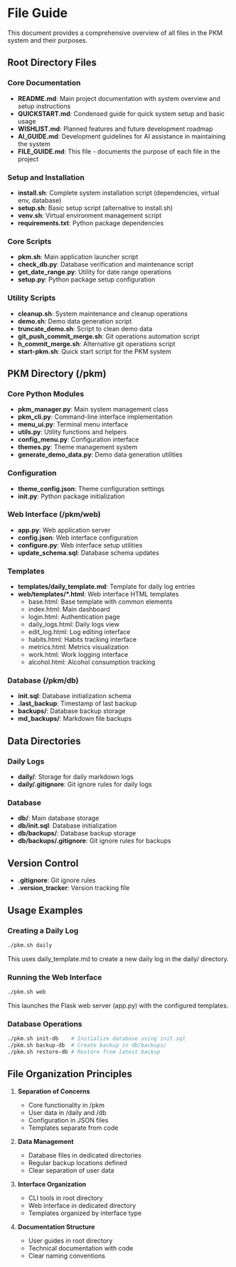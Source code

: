 # File Guide

This document provides a comprehensive overview of all files in the PKM system and their purposes.

## Root Directory Files

### Core Documentation
- **README.md**: Main project documentation with system overview and setup instructions
- **QUICKSTART.md**: Condensed guide for quick system setup and basic usage
- **WISHLIST.md**: Planned features and future development roadmap
- **AI_GUIDE.md**: Development guidelines for AI assistance in maintaining the system
- **FILE_GUIDE.md**: This file - documents the purpose of each file in the project

### Setup and Installation
- **install.sh**: Complete system installation script (dependencies, virtual env, database)
- **setup.sh**: Basic setup script (alternative to install.sh)
- **venv.sh**: Virtual environment management script
- **requirements.txt**: Python package dependencies

### Core Scripts
- **pkm.sh**: Main application launcher script
- **check_db.py**: Database verification and maintenance script
- **get_date_range.py**: Utility for date range operations
- **setup.py**: Python package setup configuration

### Utility Scripts
- **cleanup.sh**: System maintenance and cleanup operations
- **demo.sh**: Demo data generation script
- **truncate_demo.sh**: Script to clean demo data
- **git_push_commit_merge.sh**: Git operations automation script
- **h_commit_merge.sh**: Alternative git operations script
- **start-pkm.sh**: Quick start script for the PKM system

## PKM Directory (/pkm)

### Core Python Modules
- **pkm_manager.py**: Main system management class
- **pkm_cli.py**: Command-line interface implementation
- **menu_ui.py**: Terminal menu interface
- **utils.py**: Utility functions and helpers
- **config_menu.py**: Configuration interface
- **themes.py**: Theme management system
- **generate_demo_data.py**: Demo data generation utilities

### Configuration
- **theme_config.json**: Theme configuration settings
- **__init__.py**: Python package initialization

### Web Interface (/pkm/web)
- **app.py**: Web application server
- **config.json**: Web interface configuration
- **configure.py**: Web interface setup utilities
- **update_schema.sql**: Database schema updates

### Templates
- **templates/daily_template.md**: Template for daily log entries
- **web/templates/*.html**: Web interface HTML templates
  - base.html: Base template with common elements
  - index.html: Main dashboard
  - login.html: Authentication page
  - daily_logs.html: Daily logs view
  - edit_log.html: Log editing interface
  - habits.html: Habits tracking interface
  - metrics.html: Metrics visualization
  - work.html: Work logging interface
  - alcohol.html: Alcohol consumption tracking

### Database (/pkm/db)
- **init.sql**: Database initialization schema
- **.last_backup**: Timestamp of last backup
- **backups/**: Database backup storage
- **md_backups/**: Markdown file backups

## Data Directories

### Daily Logs
- **daily/**: Storage for daily markdown logs
- **daily/.gitignore**: Git ignore rules for daily logs

### Database
- **db/**: Main database storage
- **db/init.sql**: Database initialization
- **db/backups/**: Database backup storage
- **db/backups/.gitignore**: Git ignore rules for backups

## Version Control
- **.gitignore**: Git ignore rules
- **.version_tracker**: Version tracking file

## Usage Examples

### Creating a Daily Log
```bash
./pkm.sh daily
```
This uses daily_template.md to create a new daily log in the daily/ directory.

### Running the Web Interface
```bash
./pkm.sh web
```
This launches the Flask web server (app.py) with the configured templates.

### Database Operations
```bash
./pkm.sh init-db    # Initialize database using init.sql
./pkm.sh backup-db  # Create backup in db/backups/
./pkm.sh restore-db # Restore from latest backup
```

## File Organization Principles

1. **Separation of Concerns**
   - Core functionality in /pkm
   - User data in /daily and /db
   - Configuration in JSON files
   - Templates separate from code

2. **Data Management**
   - Database files in dedicated directories
   - Regular backup locations defined
   - Clear separation of user data

3. **Interface Organization**
   - CLI tools in root directory
   - Web interface in dedicated directory
   - Templates organized by interface type

4. **Documentation Structure**
   - User guides in root directory
   - Technical documentation with code
   - Clear naming conventions
